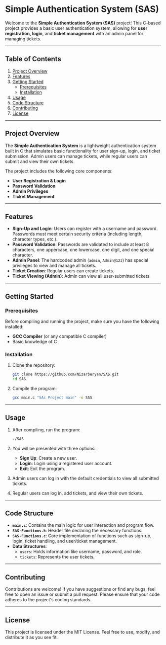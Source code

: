 # **Simple Authentication System (SAS)**

Welcome to the **Simple Authentication System (SAS)** project! This C-based project provides a basic user authentication system, allowing for **user registration, login**, and **ticket management** with an admin panel for managing tickets.

---

## **Table of Contents**

1. [Project Overview](#project-overview)
2. [Features](#features)
3. [Getting Started](#getting-started)
   - [Prerequisites](#prerequisites)
   - [Installation](#installation)
4. [Usage](#usage)
5. [Code Structure](#code-structure)
6. [Contributing](#contributing)
7. [License](#license)

---

## **Project Overview**

The **Simple Authentication System** is a lightweight authentication system built in C that simulates basic functionality for user sign-up, login, and ticket submission. Admin users can manage tickets, while regular users can submit and view their own tickets.

The project includes the following core components:

- **User Registration & Login**
- **Password Validation**
- **Admin Privileges**
- **Ticket Management**

---

## **Features**

- **Sign-Up and Login**: Users can register with a username and password. Passwords must meet certain security criteria (including length, character types, etc.).
- **Password Validation**: Passwords are validated to include at least 8 characters, one uppercase, one lowercase, one digit, and one special character.
- **Admin Panel**: The hardcoded admin (`admin`, `Admin@123`) has special privileges to view and manage all tickets.
- **Ticket Creation**: Regular users can create tickets.
- **Ticket Viewing (Admin)**: Admin can view all user-submitted tickets.

---

## **Getting Started**

### **Prerequisites**

Before compiling and running the project, make sure you have the following installed:

- **GCC Compiler** (or any compatible C compiler)
- Basic knowledge of C

### **Installation**

1. Clone the repository:

   ```bash
   git clone https://github.com/Nizarberyan/SAS.git
   cd SAS
   ```

2. Compile the program:
   ```bash
   gcc main.c "SAs Project main" -o SAS
   ```

---

## **Usage**

1. After compiling, run the program:

   ```bash
   ./SAS
   ```

2. You will be presented with three options:

   - **Sign Up**: Create a new user.
   - **Login**: Login using a registered user account.
   - **Exit**: Exit the program.

3. Admin users can log in with the default credentials to view all submitted tickets.

4. Regular users can log in, add tickets, and view their own tickets.

---

## **Code Structure**

- **`main.c`**: Contains the main logic for user interaction and program flow.
- **`SAS-Functions.h`**: Header file declaring the necessary functions.
- **`SAS-Functions.c`**: Core implementation of functions such as sign-up, login, ticket handling, and user/ticket management.
- **Data Structures**:
  - `users`: Holds information like username, password, and role.
  - `tickets`: Represents the user tickets.

---

## **Contributing**

Contributions are welcome! If you have suggestions or find any bugs, feel free to open an issue or submit a pull request. Please ensure that your code adheres to the project's coding standards.

---

## **License**

This project is licensed under the MIT License. Feel free to use, modify, and distribute it as you see fit.
